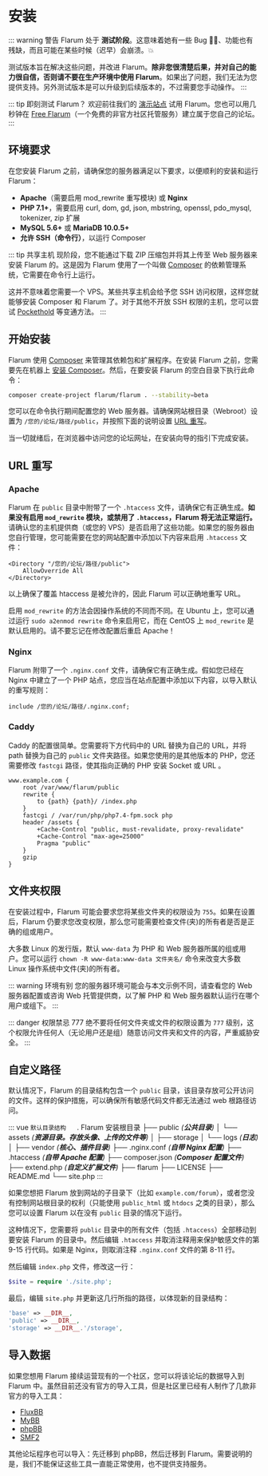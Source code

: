 <template>
  <processing class="blue"></processing>
</template>

# 安装

::: warning 警告
Flarum 处于 **测试阶段**。这意味着她有一些 Bug 🐛🐞、功能也有残缺，而且可能在某些时候（迟早）会崩溃。💥

测试版本旨在解决这些问题，并改进 Flarum。**除非您很清楚后果，并对自己的能力很自信，否则请不要在生产环境中使用 Flarum**。如果出了问题，我们无法为您提供支持。另外测试版本是可以升级到后续版本的，不过需要您手动操作。
:::

::: tip 即刻测试 Flarum？
欢迎前往我们的 [演示站点](https://discuss.flarum.org/d/21101) 试用 Flarum。您也可以用几秒钟在 [Free Flarum](https://www.freeflarum.com)（一个免费的非官方社区托管服务）建立属于您自己的论坛。
:::

## 环境要求

在您安装 Flarum 之前，请确保您的服务器满足以下要求，以便顺利的安装和运行 Flarum：

* **Apache**（需要启用 mod\_rewrite 重写模块) 或 **Nginx**
* **PHP 7.1+**，需要启用 curl, dom, gd, json, mbstring, openssl, pdo\_mysql, tokenizer, zip 扩展
* **MySQL 5.6+** 或 **MariaDB 10.0.5+**
* **允许 SSH（命令行）**，以运行 Composer

::: tip 共享主机
现阶段，您不能通过下载 ZIP 压缩包并将其上传至 Web 服务器来安装 Flarum 的。这是因为 Flarum 使用了一个叫做 [Composer](https://getcomposer.org) 的依赖管理系统，它需要在命令行上运行。

这并不意味着您需要一个 VPS。某些共享主机会给予您 SSH 访问权限，这样您就能够安装 Composer 和 Flarum 了。对于其他不开放 SSH 权限的主机，您可以尝试 [Pockethold](https://github.com/andreherberth/pockethold) 等变通方法。
:::

## 开始安装

Flarum 使用 [Composer](https://getcomposer.org) 来管理其依赖包和扩展程序。在安装 Flarum 之前，您需要先在机器上 [安装 Composer](https://getcomposer.org)。然后，在要安装 Flarum 的空白目录下执行此命令：

```bash
composer create-project flarum/flarum . --stability=beta
```

您可以在命令执行期间配置您的 Web 服务器。请确保网站根目录（Webroot）设置为 `/您的/论坛/路径/public`，并按照下面的说明设置 [URL 重写](#url-重写)。

当一切就绪后，在浏览器中访问您的论坛网址，在安装向导的指引下完成安装。

## URL 重写

### Apache

Flarum 在 `public` 目录中附带了一个 `.htaccess` 文件，请确保它有正确生成。**如果没有启用 `mod_rewrite` 模块，或禁用了 `.htaccess`，Flarum 将无法正常运行。** 请确认您的主机提供商（或您的 VPS）是否启用了这些功能。如果您的服务器由您自行管理，您可能需要在您的网站配置中添加以下内容来启用 `.htaccess` 文件：

```
<Directory "/您的/论坛/路径/public">
    AllowOverride All
</Directory>
```

以上确保了覆盖 htaccess 是被允许的，因此 Flarum 可以正确地重写 URL。

启用 `mod_rewrite` 的方法会因操作系统的不同而不同。在 Ubuntu 上，您可以通过运行 `sudo a2enmod rewrite` 命令来启用它，而在 CentOS 上 `mod_rewrite` 是默认启用的。请不要忘记在修改配置后重启 Apache！

### Nginx

Flarum 附带了一个 `.nginx.conf` 文件，请确保它有正确生成。假如您已经在 Nginx 中建立了一个 PHP 站点，您应当在站点配置中添加以下内容，以导入默认的重写规则：

```nginx
include /您的/论坛/路径/.nginx.conf;
```

### Caddy

Caddy 的配置很简单。您需要将下方代码中的 URL 替换为自己的 URL，并将 path 替换为自己的 `public` 文件夹路径。如果您使用的是其他版本的 PHP，您还需要修改 `fastcgi` 路径，使其指向正确的 PHP 安装 Socket 或 URL 。

```
www.example.com {
    root /var/www/flarum/public
    rewrite {
        to {path} {path}/ /index.php
    }
    fastcgi / /var/run/php/php7.4-fpm.sock php
    header /assets {
        +Cache-Control "public, must-revalidate, proxy-revalidate"
        +Cache-Control "max-age=25000"
        Pragma "public" 
    }
    gzip
}
```
## 文件夹权限
在安装过程中，Flarum 可能会要求您将某些文件夹的权限设为 `755`。如果在设置后，Flarum 仍要求您改变权限，那么您可能需要检查文件(夹)的所有者是否是正确的组或用户。

大多数 Linux 的发行版，默认 `www-data` 为 PHP 和 Web 服务器所属的组或用户。您可以运行 `chown -R www-data:www-data 文件夹名/` 命令来改变大多数 Linux 操作系统中文件(夹)的所有者。

::: warning 环境有别
您的服务器环境可能会与本文示例不同，请查看您的 Web 服务器配置或咨询 Web 托管提供商，以了解 PHP 和 Web 服务器默认运行在哪个用户或组下。
:::

::: danger 权限禁忌 777
绝不要将任何文件夹或文件的权限设置为 `777` 级别，这个权限允许任何人（无论用户还是组）随意访问文件夹和文件的内容，严重威胁安全。
:::

## 自定义路径

默认情况下，Flarum 的目录结构包含一个 `public` 目录，该目录存放可公开访问的文件。这样的保护措施，可以确保所有敏感代码文件都无法通过 web 根路径访问。

::: vue
`默认目录结构`
　
. Flarum 安装根目录
├── public _(**公共目录**)_
│   └── assets _(**资源目录。存放头像、上传的文件等**)_
│
├── storage
│   └── logs _(**日志**)_
│
├── vendor _(**核心、插件目录**)_
├── .nginx.conf _(**自带 Nginx 配置**)_
├── .htaccess _(**自带 Apache 配置**)_
├── composer.json _(**Composer 配置文件**)_
├── extend.php _(**自定义扩展文件**)_
├── flarum
├── LICENSE
├── README.md
└── site.php
:::

如果您想把 Flarum 放到网站的子目录下（比如 `example.com/forum`），或者您没有控制网站根目录的权利（只能使用 `public_html` 或 `htdocs` 之类的目录），那么您可以设置 Flarum 以在没有 `public` 目录的情况下运行。

这种情况下，您需要将 `public` 目录中的所有文件（包括 `.htaccess`）全部移动到要安装 Flarum 的目录中。然后编辑 `.htaccess` 并取消注释用来保护敏感文件的第 9-15 行代码。如果是 Nginx，则取消注释 `.nginx.conf` 文件的第 8-11 行。

然后编辑 `index.php` 文件，修改这一行：

```php
$site = require './site.php';
```

 最后，编辑 `site.php` 并更新这几行所指的路径，以体现新的目录结构：

```php
'base' => __DIR__,
'public' => __DIR__,
'storage' => __DIR__.'/storage',
```

## 导入数据

如果您想用 Flarum 接续运营现有的一个社区，您可以将该论坛的数据导入到 Flarum 中。虽然目前还没有官方的导入工具，但是社区里已经有人制作了几款非官方的导入工具：

* [FluxBB](https://discuss.flarum.org/d/3867-fluxbb-to-flarum-migration-tool)
* [MyBB](https://discuss.flarum.org/d/5506-mybb-migrate-script)
* [phpBB](https://discuss.flarum.org/d/1117-phpbb-migrate-script-updated-for-beta-5)
* [SMF2](https://github.com/ItalianSpaceAstronauticsAssociation/smf2_to_flarum)

其他论坛程序也可以导入：先迁移到 phpBB，然后迁移到 Flarum。需要说明的是，我们不能保证这些工具一直能正常使用，也不提供支持服务。
